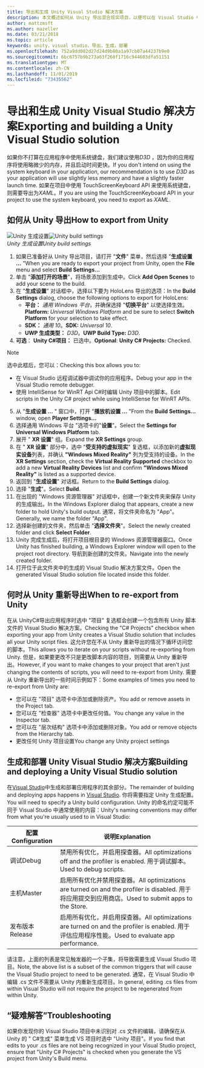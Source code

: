 ```yaml
---
title: 导出和生成 Unity Visual Studio 解决方案
description: 本文概述如何从 Unity 导出混合现实项目，以便可以在 Visual Studio 中生成和部署。
author: mattzmsft
ms.author: mazeller
ms.date: 03/21/2018
ms.topic: article
keywords: unity，visual studio，导出，生成，部署
ms.openlocfilehash: 752a9dd002d27d24d9b80a1a97cb07a44237b9e0
ms.sourcegitcommit: 6bc6757b9b273a63f260f1716c944603dfa51151
ms.translationtype: MT
ms.contentlocale: zh-CN
ms.lasthandoff: 11/01/2019
ms.locfileid: "73435562"
---
```

# <a name="exporting-and-building-a-unity-visual-studio-solution"></a><span data-ttu-id="00b35-104">导出和生成 Unity Visual Studio 解决方案</span><span class="sxs-lookup"><span data-stu-id="00b35-104">Exporting and building a Unity Visual Studio solution</span></span>

<span data-ttu-id="00b35-105">如果你不打算在应用程序中使用系统键盘，我们建议使用*D3D* ，因为你的应用程序将使用略微少的内存，并且启动时间更快。</span><span class="sxs-lookup"><span data-stu-id="00b35-105">If you don't intend on using the system keyboard in your application, our recommendation is to use *D3D* as your application will use slightly less memory and have a slightly faster launch time.</span></span> <span data-ttu-id="00b35-106">如果在项目中使用 TouchScreenKeyboard API 来使用系统键盘，则需要导出为*XAML*。</span><span class="sxs-lookup"><span data-stu-id="00b35-106">If you are using the TouchScreenKeyboard API in your project to use the system keyboard, you need to export as *XAML*.</span></span>

## <a name="how-to-export-from-unity"></a><span data-ttu-id="00b35-107">如何从 Unity 导出</span><span class="sxs-lookup"><span data-stu-id="00b35-107">How to export from Unity</span></span>

<span data-ttu-id="00b35-108">![Unity 生成设置](images/unitybuildsettings-300px.png)</span><span class="sxs-lookup"><span data-stu-id="00b35-108">![Unity build settings](images/unitybuildsettings-300px.png)</span></span><br>
<span data-ttu-id="00b35-109">*Unity 生成设置*</span><span class="sxs-lookup"><span data-stu-id="00b35-109">*Unity build settings*</span></span>

1. <span data-ttu-id="00b35-110">如果已准备好从 Unity 导出项目，请打开 "**文件**" 菜单，然后选择 "**生成设置 ...** "</span><span class="sxs-lookup"><span data-stu-id="00b35-110">When you are ready to export your project from Unity, open the **File** menu and select **Build Settings...**</span></span>
2. <span data-ttu-id="00b35-111">单击 "**添加打开的场景**"，将场景添加到生成中。</span><span class="sxs-lookup"><span data-stu-id="00b35-111">Click **Add Open Scenes** to add your scene to the build.</span></span>
3. <span data-ttu-id="00b35-112">在 "**生成设置**" 对话框中，选择以下要为 HoloLens 导出的选项：</span><span class="sxs-lookup"><span data-stu-id="00b35-112">In the **Build Settings** dialog, choose the following options to export for HoloLens:</span></span>
   * <span data-ttu-id="00b35-113">**平台：** *通用 Windows 平台*，并确保选择 "**切换平台**" 以使选择生效。</span><span class="sxs-lookup"><span data-stu-id="00b35-113">**Platform:** *Universal Windows Platform* and be sure to select **Switch Platform** for your selection to take effect.</span></span>
   * <span data-ttu-id="00b35-114">**SDK：** *通用 10*。</span><span class="sxs-lookup"><span data-stu-id="00b35-114">**SDK:** *Universal 10*.</span></span>
   * <span data-ttu-id="00b35-115">**UWP 生成类型：** *D3D*。</span><span class="sxs-lookup"><span data-stu-id="00b35-115">**UWP Build Type:** *D3D*.</span></span>
4. <span data-ttu-id="00b35-116">**可选**： **Unity C#项目：** 已选中。</span><span class="sxs-lookup"><span data-stu-id="00b35-116">**Optional**: **Unity C# Projects:** Checked.</span></span>

>[!NOTE]
><span data-ttu-id="00b35-117">选中此框后，您可以：</span><span class="sxs-lookup"><span data-stu-id="00b35-117">Checking this box allows you to:</span></span>
>* <span data-ttu-id="00b35-118">在 Visual Studio 远程调试器中调试你的应用程序。</span><span class="sxs-lookup"><span data-stu-id="00b35-118">Debug your app in the Visual Studio remote debugger.</span></span>
>* <span data-ttu-id="00b35-119">使用 IntelliSense for WinRT Api C#时编辑 Unity 项目中的脚本。</span><span class="sxs-lookup"><span data-stu-id="00b35-119">Edit scripts in the Unity C# project while using IntelliSense for WinRT APIs.</span></span>

5. <span data-ttu-id="00b35-120">从 "**生成设置 ...** " 窗口中，打开 "**播放机设置 ...** "</span><span class="sxs-lookup"><span data-stu-id="00b35-120">From the **Build Settings...** window, open **Player Settings...**</span></span>
6. <span data-ttu-id="00b35-121">选择通用 Windows 平台 "选项卡的"**设置**"。</span><span class="sxs-lookup"><span data-stu-id="00b35-121">Select the **Settings for Universal Windows Platform** tab.</span></span>
7. <span data-ttu-id="00b35-122">展开 " **XR 设置**" 组。</span><span class="sxs-lookup"><span data-stu-id="00b35-122">Expand the **XR Settings** group.</span></span>
8. <span data-ttu-id="00b35-123">在 " **XR 设置**" 部分中，选中 "**受支持的虚拟现实**" 复选框，以添加新的**虚拟现实设备**列表，并确认 **"Windows Mixed Reality"** 列为受支持的设备。</span><span class="sxs-lookup"><span data-stu-id="00b35-123">In the **XR Settings** section, check the **Virtual Reality Supported** checkbox to add a new **Virtual Reality Devices** list and confirm **"Windows Mixed Reality"** is listed as a supported device.</span></span>
9. <span data-ttu-id="00b35-124">返回到 "**生成设置**" 对话框。</span><span class="sxs-lookup"><span data-stu-id="00b35-124">Return to the **Build Settings** dialog.</span></span>
10. <span data-ttu-id="00b35-125">选择 "**生成**"。</span><span class="sxs-lookup"><span data-stu-id="00b35-125">Select **Build**.</span></span>
11. <span data-ttu-id="00b35-126">在出现的 "Windows 资源管理器" 对话框中，创建一个新文件夹来保存 Unity 的生成输出。</span><span class="sxs-lookup"><span data-stu-id="00b35-126">In the Windows Explorer dialog that appears, create a new folder to hold Unity's build output.</span></span> <span data-ttu-id="00b35-127">通常，将文件夹命名为 "App"。</span><span class="sxs-lookup"><span data-stu-id="00b35-127">Generally, we name the folder "App".</span></span>
12. <span data-ttu-id="00b35-128">选择新创建的文件夹，然后单击 "**选择文件夹**"。</span><span class="sxs-lookup"><span data-stu-id="00b35-128">Select the newly created folder and click **Select Folder**.</span></span>
13. <span data-ttu-id="00b35-129">Unity 完成生成后，将打开项目根目录的 Windows 资源管理器窗口。</span><span class="sxs-lookup"><span data-stu-id="00b35-129">Once Unity has finished building, a Windows Explorer window will open to the project root directory.</span></span> <span data-ttu-id="00b35-130">导航到新创建的文件夹。</span><span class="sxs-lookup"><span data-stu-id="00b35-130">Navigate into the newly created folder.</span></span>
14. <span data-ttu-id="00b35-131">打开位于此文件夹中的生成的 Visual Studio 解决方案文件。</span><span class="sxs-lookup"><span data-stu-id="00b35-131">Open the generated Visual Studio solution file located inside this folder.</span></span>

## <a name="when-to-re-export-from-unity"></a><span data-ttu-id="00b35-132">何时从 Unity 重新导出</span><span class="sxs-lookup"><span data-stu-id="00b35-132">When to re-export from Unity</span></span>

<span data-ttu-id="00b35-133">在从 UnityC#导出应用程序时选中 "项目" 复选框会创建一个包含所有 Unity 脚本文件的 Visual Studio 解决方案。</span><span class="sxs-lookup"><span data-stu-id="00b35-133">Checking the "C# Projects" checkbox when exporting your app from Unity creates a Visual Studio solution that includes all your Unity script files.</span></span> <span data-ttu-id="00b35-134">这允许您在不从 Unity 重新导出的情况下循环访问您的脚本。</span><span class="sxs-lookup"><span data-stu-id="00b35-134">This allows you to iterate on your scripts without re-exporting from Unity.</span></span> <span data-ttu-id="00b35-135">但是，如果要更改不只是更改脚本内容的项目，则需要从 Unity 重新导出。</span><span class="sxs-lookup"><span data-stu-id="00b35-135">However, if you want to make changes to your project that aren't just changing the contents of scripts, you will need to re-export from Unity.</span></span> <span data-ttu-id="00b35-136">需要从 Unity 重新导出的一些时间示例如下：</span><span class="sxs-lookup"><span data-stu-id="00b35-136">Some examples of times you need to re-export from Unity are:</span></span>
* <span data-ttu-id="00b35-137">您可以在 "项目" 选项卡中添加或删除资产。</span><span class="sxs-lookup"><span data-stu-id="00b35-137">You add or remove assets in the Project tab.</span></span>
* <span data-ttu-id="00b35-138">您可以在 "检查器" 选项卡中更改任何值。</span><span class="sxs-lookup"><span data-stu-id="00b35-138">You change any value in the Inspector tab.</span></span>
* <span data-ttu-id="00b35-139">您可以在 "层次结构" 选项卡中添加或删除对象。</span><span class="sxs-lookup"><span data-stu-id="00b35-139">You add or remove objects from the Hierarchy tab.</span></span>
* <span data-ttu-id="00b35-140">更改任何 Unity 项目设置</span><span class="sxs-lookup"><span data-stu-id="00b35-140">You change any Unity project settings</span></span>

## <a name="building-and-deploying-a-unity-visual-studio-solution"></a><span data-ttu-id="00b35-141">生成和部署 Unity Visual Studio 解决方案</span><span class="sxs-lookup"><span data-stu-id="00b35-141">Building and deploying a Unity Visual Studio solution</span></span>

<span data-ttu-id="00b35-142">在[Visual Studio](using-visual-studio.md)中生成和部署应用程序的其余部分。</span><span class="sxs-lookup"><span data-stu-id="00b35-142">The remainder of building and deploying apps happens in [Visual Studio](using-visual-studio.md).</span></span> <span data-ttu-id="00b35-143">你将需要指定 Unity 生成配置。</span><span class="sxs-lookup"><span data-stu-id="00b35-143">You will need to specify a Unity build configuration.</span></span> <span data-ttu-id="00b35-144">Unity 的命名约定可能不同于 Visual Studio 中通常使用的内容：</span><span class="sxs-lookup"><span data-stu-id="00b35-144">Unity's naming conventions may differ from what you're usually used to in Visual Studio:</span></span>

|  <span data-ttu-id="00b35-145">配置</span><span class="sxs-lookup"><span data-stu-id="00b35-145">Configuration</span></span>  |  <span data-ttu-id="00b35-146">说明</span><span class="sxs-lookup"><span data-stu-id="00b35-146">Explanation</span></span> | 
|----------|----------|
|  <span data-ttu-id="00b35-147">调试</span><span class="sxs-lookup"><span data-stu-id="00b35-147">Debug</span></span>  |  <span data-ttu-id="00b35-148">禁用所有优化，并启用探查器。</span><span class="sxs-lookup"><span data-stu-id="00b35-148">All optimizations off and the profiler is enabled.</span></span> <span data-ttu-id="00b35-149">用于调试脚本。</span><span class="sxs-lookup"><span data-stu-id="00b35-149">Used to debug scripts.</span></span> | 
|  <span data-ttu-id="00b35-150">主机</span><span class="sxs-lookup"><span data-stu-id="00b35-150">Master</span></span>  |  <span data-ttu-id="00b35-151">启用所有优化并禁用探查器。</span><span class="sxs-lookup"><span data-stu-id="00b35-151">All optimizations are turned on and the profiler is disabled.</span></span> <span data-ttu-id="00b35-152">用于将应用提交到应用商店。</span><span class="sxs-lookup"><span data-stu-id="00b35-152">Used to submit apps to the Store.</span></span> | 
|  <span data-ttu-id="00b35-153">发布版本</span><span class="sxs-lookup"><span data-stu-id="00b35-153">Release</span></span>  |  <span data-ttu-id="00b35-154">启用所有优化，并启用探查器。</span><span class="sxs-lookup"><span data-stu-id="00b35-154">All optimizations are turned on and the profiler is enabled.</span></span> <span data-ttu-id="00b35-155">用于评估应用程序性能。</span><span class="sxs-lookup"><span data-stu-id="00b35-155">Used to evaluate app performance.</span></span> | 

<span data-ttu-id="00b35-156">请注意，上面的列表是常见触发器的一个子集，将导致需要生成 Visual Studio 项目。</span><span class="sxs-lookup"><span data-stu-id="00b35-156">Note, the above list is a subset of the common triggers that will cause the Visual Studio project to need to be generated.</span></span> <span data-ttu-id="00b35-157">通常，在 Visual Studio 中编辑 .cs 文件不需要从 Unity 内重新生成项目。</span><span class="sxs-lookup"><span data-stu-id="00b35-157">In general, editing .cs files from within Visual Studio will not require the project to be regenerated from within Unity.</span></span>

## <a name="troubleshooting"></a><span data-ttu-id="00b35-158">“疑难解答”</span><span class="sxs-lookup"><span data-stu-id="00b35-158">Troubleshooting</span></span>

<span data-ttu-id="00b35-159">如果你发现你的 Visual Studio 项目中未识别对 .cs 文件的编辑，请确保在从 Unity 的 " C#生成" 菜单生成 VS 项目时选中 "Unity 项目"。</span><span class="sxs-lookup"><span data-stu-id="00b35-159">If you find that edits to your .cs files are not being recognized in your Visual Studio project, ensure that "Unity C# Projects" is checked when you generate the VS project from Unity's Build menu.</span></span>
